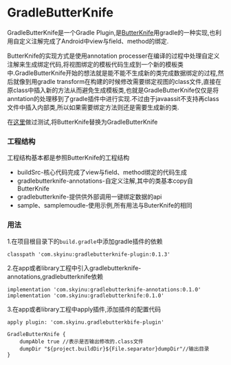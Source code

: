 # GradleButterKnife

GradleButterKnife是一个Gradle Plugin,是[ButterKnife](https://github.com/JakeWharton/butterknife)用gradle的一种实现,也利用自定义注解完成了Android中view与field、method的绑定.

ButterKnife的实现方式是使用annotation processer在编译的过程中处理自定义注解来生成绑定代码,将视图绑定的模板代码生成到一个新的模板类中.GradleButterKnife开始的想法就是能不能不生成新的类完成数据绑定的过程,然后就像到用gradle transform在构建的时候修改需要绑定视图的class文件,直接在原class中插入新的方法从而避免生成模板类,也就是GradleButterKnife仅仅是将anntation的处理移到了gradle插件中进行实现.不过由于javaassit不支持再class文件中插入内部类,所以如果需要绑定方法则还是需要生成新的类.

在[这里](https://github.com/skyinu/RunMap)做过测试,将ButterKnife替换为GradleButterKnife

### 工程结构

工程结构基本都是参照ButterKnife的工程结构

+ buildSrc-核心代码完成了view与field、method绑定的代码生成
+ gradlebutterknife-annotations-自定义注解,其中的类基本copy自ButterKnife
+ gradlebutterknife-提供供外部调用一键绑定数据的api
+ sample、samplemoudle-使用示例,所有用法与ButerKnife的相同

### 用法

1.在项目根目录下的``build.gradle``中添加gradle插件的依赖

```
classpath 'com.skyinu:gradlebutterknife-plugin:0.1.3'
```

2.在app或者library工程中引入gradlebutterknife-annotations,gradlebutterknife依赖

```
implementation 'com.skyinu:gradlebutterknife-annotations:0.1.0'
implementation 'com.skyinu:gradlebutterknife:0.1.0'
```

3.在app或者library工程中apply插件,添加插件的配置代码

```
apply plugin: 'com.skyinu.gradlebutterkbife-plugin'

GradleButterKnife {
    dumpAble true //表示是否输出修改的.class文件
    dumpDir "${project.buildDir}${File.separator}dumpDir"//输出目录
}

```

